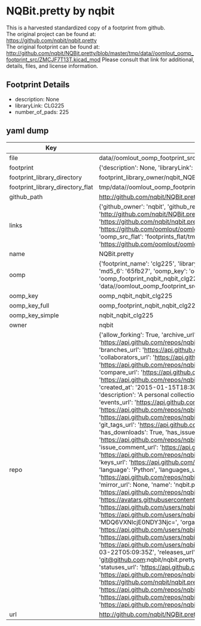 # NQBit.pretty by nqbit  
This is a harvested standardized copy of a footprint from github.  
The original project can be found at:  
https://github.com/nqbit/nqbit.pretty  
The original footprint can be found at:
http://github.com/nqbit/NQBit.pretty/blob/master/tmp/data//oomlout_oomp_footprint_src/ZMCJF7T13T.kicad_mod
Please consult that link for additional, details, files, and license information.  
## Footprint Details
* description: None  
* libraryLink: CLG225  
* number_of_pads: 225  
## yaml dump  
| Key | Value |  
| --- | --- |  
| file | data//oomlout_oomp_footprint_src/NQBit.pretty/CLG225.kicad_mod |  
| footprint | {'description': None, 'libraryLink': 'CLG225', 'number_of_pads': 225} |  
| footprint_library_directory | footprint_library_owner/nqbit_NQBit.pretty |  
| footprint_library_directory_flat | tmp/data//oomlout_oomp_footprint_src/footprints_flat/nqbit_nqbit_clg225/working |  
| github_path | http://github.com/nqbit/NQBit.pretty/blob/master/tmp/data//oomlout_oomp_footprint_src/CLG225.kicad_mod |  
| links | {'github_owner': 'nqbit', 'github_repo_name': 'nqbit.pretty', 'github_src': 'http://github.com/nqbit/NQBit.pretty/blob/master/tmp/data//oomlout_oomp_footprint_src/ZMCJF7T13T.kicad_mod', 'github_src_repo': 'https://github.com/nqbit/nqbit.pretty', 'oomp_bot': 'tmp/data//oomlout_oomp_footprint_src/footprints/nqbit_nqbit_clg225/working', 'oomp_bot_github': 'https://github.com/oomlout/oomlout_oomp_footprint_bot/tree/main/tmp/data//oomlout_oomp_footprint_src/footprints/nqbit_nqbit_clg225/working', 'oomp_src_flat': 'footprints_flat/tmp/data//oomlout_oomp_footprint_src/footprints_flat/nqbit_nqbit_clg225/working', 'oomp_src_flat_github': 'https://github.com/oomlout/oomlout_oomp_footprint_src/tree/main/tmp/data//oomlout_oomp_footprint_src/footprints_flat/nqbit_nqbit_clg225/working'} |  
| name | NQBit.pretty |  
| oomp | {'footprint_name': 'clg225', 'library_name': 'nqbit', 'md5': '65fb2729970ac88478da40652fdfcd2f', 'md5_10': '65fb272997', 'md5_5': '65fb2', 'md5_6': '65fb27', 'oomp_key': 'oomp_nqbit_nqbit_clg225', 'oomp_key_extra': 'oomp_footprint_nqbit_nqbit_clg225', 'oomp_key_full': 'oomp_footprint_nqbit_nqbit_clg225_65fb27', 'oomp_key_simple': 'nqbit_nqbit_clg225', 'original_filename': 'data//oomlout_oomp_footprint_src/NQBit.pretty/CLG225.kicad_mod', 'owner_name': 'nqbit'} |  
| oomp_key | oomp_nqbit_nqbit_clg225 |  
| oomp_key_full | oomp_footprint_nqbit_nqbit_clg225 |  
| oomp_key_simple | nqbit_nqbit_clg225 |  
| owner | nqbit |  
| repo | {'allow_forking': True, 'archive_url': 'https://api.github.com/repos/nqbit/nqbit.pretty/{archive_format}{/ref}', 'archived': False, 'assignees_url': 'https://api.github.com/repos/nqbit/nqbit.pretty/assignees{/user}', 'blobs_url': 'https://api.github.com/repos/nqbit/nqbit.pretty/git/blobs{/sha}', 'branches_url': 'https://api.github.com/repos/nqbit/nqbit.pretty/branches{/branch}', 'clone_url': 'https://github.com/nqbit/nqbit.pretty.git', 'collaborators_url': 'https://api.github.com/repos/nqbit/nqbit.pretty/collaborators{/collaborator}', 'comments_url': 'https://api.github.com/repos/nqbit/nqbit.pretty/comments{/number}', 'commits_url': 'https://api.github.com/repos/nqbit/nqbit.pretty/commits{/sha}', 'compare_url': 'https://api.github.com/repos/nqbit/nqbit.pretty/compare/{base}...{head}', 'contents_url': 'https://api.github.com/repos/nqbit/nqbit.pretty/contents/{+path}', 'contributors_url': 'https://api.github.com/repos/nqbit/nqbit.pretty/contributors', 'created_at': '2015-01-15T18:30:10Z', 'default_branch': 'master', 'deployments_url': 'https://api.github.com/repos/nqbit/nqbit.pretty/deployments', 'description': 'A personal collection of KiCAD parts.', 'disabled': False, 'downloads_url': 'https://api.github.com/repos/nqbit/nqbit.pretty/downloads', 'events_url': 'https://api.github.com/repos/nqbit/nqbit.pretty/events', 'fork': False, 'forks': 0, 'forks_count': 0, 'forks_url': 'https://api.github.com/repos/nqbit/nqbit.pretty/forks', 'full_name': 'nqbit/nqbit.pretty', 'git_commits_url': 'https://api.github.com/repos/nqbit/nqbit.pretty/git/commits{/sha}', 'git_refs_url': 'https://api.github.com/repos/nqbit/nqbit.pretty/git/refs{/sha}', 'git_tags_url': 'https://api.github.com/repos/nqbit/nqbit.pretty/git/tags{/sha}', 'git_url': 'git://github.com/nqbit/nqbit.pretty.git', 'has_discussions': False, 'has_downloads': True, 'has_issues': True, 'has_pages': False, 'has_projects': True, 'has_wiki': True, 'homepage': None, 'hooks_url': 'https://api.github.com/repos/nqbit/nqbit.pretty/hooks', 'html_url': 'https://github.com/nqbit/nqbit.pretty', 'id': 29311646, 'is_template': False, 'issue_comment_url': 'https://api.github.com/repos/nqbit/nqbit.pretty/issues/comments{/number}', 'issue_events_url': 'https://api.github.com/repos/nqbit/nqbit.pretty/issues/events{/number}', 'issues_url': 'https://api.github.com/repos/nqbit/nqbit.pretty/issues{/number}', 'keys_url': 'https://api.github.com/repos/nqbit/nqbit.pretty/keys{/key_id}', 'labels_url': 'https://api.github.com/repos/nqbit/nqbit.pretty/labels{/name}', 'language': 'Python', 'languages_url': 'https://api.github.com/repos/nqbit/nqbit.pretty/languages', 'license': None, 'merges_url': 'https://api.github.com/repos/nqbit/nqbit.pretty/merges', 'milestones_url': 'https://api.github.com/repos/nqbit/nqbit.pretty/milestones{/number}', 'mirror_url': None, 'name': 'nqbit.pretty', 'network_count': 0, 'node_id': 'MDEwOlJlcG9zaXRvcnkyOTMxMTY0Ng==', 'notifications_url': 'https://api.github.com/repos/nqbit/nqbit.pretty/notifications{?since,all,participating}', 'open_issues': 0, 'open_issues_count': 0, 'owner': {'avatar_url': 'https://avatars.githubusercontent.com/u/1446767?v=4', 'events_url': 'https://api.github.com/users/nqbit/events{/privacy}', 'followers_url': 'https://api.github.com/users/nqbit/followers', 'following_url': 'https://api.github.com/users/nqbit/following{/other_user}', 'gists_url': 'https://api.github.com/users/nqbit/gists{/gist_id}', 'gravatar_id': '', 'html_url': 'https://github.com/nqbit', 'id': 1446767, 'login': 'nqbit', 'node_id': 'MDQ6VXNlcjE0NDY3Njc=', 'organizations_url': 'https://api.github.com/users/nqbit/orgs', 'received_events_url': 'https://api.github.com/users/nqbit/received_events', 'repos_url': 'https://api.github.com/users/nqbit/repos', 'site_admin': False, 'starred_url': 'https://api.github.com/users/nqbit/starred{/owner}{/repo}', 'subscriptions_url': 'https://api.github.com/users/nqbit/subscriptions', 'type': 'User', 'url': 'https://api.github.com/users/nqbit'}, 'private': False, 'pulls_url': 'https://api.github.com/repos/nqbit/nqbit.pretty/pulls{/number}', 'pushed_at': '2023-03-22T05:09:35Z', 'releases_url': 'https://api.github.com/repos/nqbit/nqbit.pretty/releases{/id}', 'size': 1276, 'ssh_url': 'git@github.com:nqbit/nqbit.pretty.git', 'stargazers_count': 3, 'stargazers_url': 'https://api.github.com/repos/nqbit/nqbit.pretty/stargazers', 'statuses_url': 'https://api.github.com/repos/nqbit/nqbit.pretty/statuses/{sha}', 'subscribers_count': 3, 'subscribers_url': 'https://api.github.com/repos/nqbit/nqbit.pretty/subscribers', 'subscription_url': 'https://api.github.com/repos/nqbit/nqbit.pretty/subscription', 'svn_url': 'https://github.com/nqbit/nqbit.pretty', 'tags_url': 'https://api.github.com/repos/nqbit/nqbit.pretty/tags', 'teams_url': 'https://api.github.com/repos/nqbit/nqbit.pretty/teams', 'temp_clone_token': None, 'topics': [], 'trees_url': 'https://api.github.com/repos/nqbit/nqbit.pretty/git/trees{/sha}', 'updated_at': '2022-09-01T01:12:59Z', 'url': 'https://api.github.com/repos/nqbit/nqbit.pretty', 'visibility': 'public', 'watchers': 3, 'watchers_count': 3, 'web_commit_signoff_required': False} |  
| url | http://github.com/nqbit/NQBit.pretty |  

